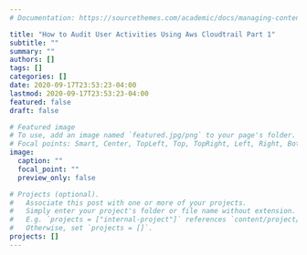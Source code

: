 ```yaml
---
# Documentation: https://sourcethemes.com/academic/docs/managing-content/

title: "How to Audit User Activities Using Aws Cloudtrail Part 1"
subtitle: ""
summary: ""
authors: []
tags: []
categories: []
date: 2020-09-17T23:53:23-04:00
lastmod: 2020-09-17T23:53:23-04:00
featured: false
draft: false

# Featured image
# To use, add an image named `featured.jpg/png` to your page's folder.
# Focal points: Smart, Center, TopLeft, Top, TopRight, Left, Right, BottomLeft, Bottom, BottomRight.
image:
  caption: ""
  focal_point: ""
  preview_only: false

# Projects (optional).
#   Associate this post with one or more of your projects.
#   Simply enter your project's folder or file name without extension.
#   E.g. `projects = ["internal-project"]` references `content/project/deep-learning/index.md`.
#   Otherwise, set `projects = []`.
projects: []
---
```

